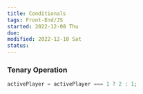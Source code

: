 ```yaml
---
title: Conditionals
tags: Front-End/JS   
started: 2022-12-08 Thu
due: 
modified: 2022-12-10 Sat
status: 
---
```

### Tenary Operation

```js
activePlayer = activePlayer === 1 ? 2 : 1;
```